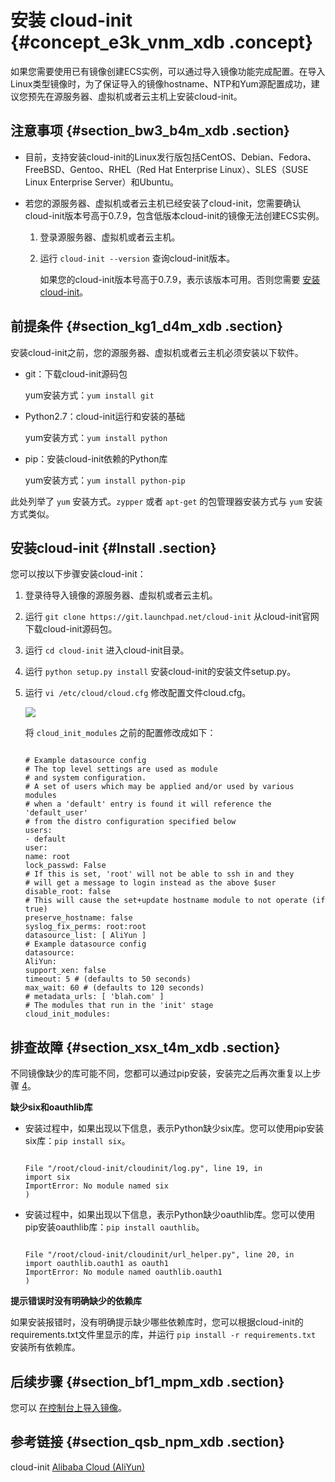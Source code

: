 # 安装 cloud-init {#concept_e3k_vnm_xdb .concept}

如果您需要使用已有镜像创建ECS实例，可以通过导入镜像功能完成配置。在导入Linux类型镜像时，为了保证导入的镜像hostname、NTP和Yum源配置成功，建议您预先在源服务器、虚拟机或者云主机上安装cloud-init。

## 注意事项 {#section_bw3_b4m_xdb .section}

-   目前，支持安装cloud-init的Linux发行版包括CentOS、Debian、Fedora、FreeBSD、Gentoo、RHEL（Red Hat Enterprise Linux）、SLES（SUSE Linux Enterprise Server）和Ubuntu。

-   若您的源服务器、虚拟机或者云主机已经安装了cloud-init，您需要确认cloud-init版本号高于0.7.9，包含低版本cloud-init的镜像无法创建ECS实例。

    1.  登录源服务器、虚拟机或者云主机。
    2.  运行 `cloud-init --version` 查询cloud-init版本。

        如果您的cloud-init版本号高于0.7.9，表示该版本可用。否则您需要 [安装cloud-init](#Install)。


## 前提条件 {#section_kg1_d4m_xdb .section}

安装cloud-init之前，您的源服务器、虚拟机或者云主机必须安装以下软件。

-   git：下载cloud-init源码包

    yum安装方式：`yum install git`

-   Python2.7：cloud-init运行和安装的基础

    yum安装方式：`yum install python`

-   pip：安装cloud-init依赖的Python库

    yum安装方式：`yum install python-pip`


此处列举了 `yum` 安装方式。`zypper` 或者 `apt-get` 的包管理器安装方式与 `yum` 安装方式类似。

## 安装cloud-init {#Install .section}

您可以按以下步骤安装cloud-init：

1.  登录待导入镜像的源服务器、虚拟机或者云主机。
2.  运行 `git clone https://git.launchpad.net/cloud-init` 从cloud-init官网下载cloud-init源码包。
3.  运行 `cd cloud-init` 进入cloud-init目录。
4.  运行 `python setup.py install` 安装cloud-init的安装文件setup.py。
5.  运行 `vi /etc/cloud/cloud.cfg` 修改配置文件cloud.cfg。

    ![](http://static-aliyun-doc.oss-cn-hangzhou.aliyuncs.com/assets/img/9704/4621_zh-CN.png)

    将 `cloud_init_modules` 之前的配置修改成如下：

    ```
    
    # Example datasource config
    # The top level settings are used as module
    # and system configuration.
    # A set of users which may be applied and/or used by various modules
    # when a 'default' entry is found it will reference the 'default_user'
    # from the distro configuration specified below
    users:
    - default
    user:
    name: root
    lock_passwd: False
    # If this is set, 'root' will not be able to ssh in and they 
    # will get a message to login instead as the above $user
    disable_root: false
    # This will cause the set+update hostname module to not operate (if true)
    preserve_hostname: false
    syslog_fix_perms: root:root
    datasource_list: [ AliYun ]
    # Example datasource config
    datasource:
    AliYun:
    support_xen: false
    timeout: 5 # (defaults to 50 seconds)
    max_wait: 60 # (defaults to 120 seconds)
    # metadata_urls: [ 'blah.com' ]
    # The modules that run in the 'init' stage
    cloud_init_modules:
    ```


## 排查故障 {#section_xsx_t4m_xdb .section}

不同镜像缺少的库可能不同，您都可以通过pip安装，安装完之后再次重复以上步骤 [4](#setup.py)。

**缺少six和oauthlib库**

-   安装过程中，如果出现以下信息，表示Python缺少six库。您可以使用pip安装six库：`pip install six`。

    ```
    
    File "/root/cloud-init/cloudinit/log.py", line 19, in 
    import six
    ImportError: No module named six
    )
    ```

-   安装过程中，如果出现以下信息，表示Python缺少oauthlib库。您可以使用pip安装oauthlib库：`pip install oauthlib`。

    ```
    
    File "/root/cloud-init/cloudinit/url_helper.py", line 20, in 
    import oauthlib.oauth1 as oauth1
    ImportError: No module named oauthlib.oauth1
    )
    ```


**提示错误时没有明确缺少的依赖库**

如果安装报错时，没有明确提示缺少哪些依赖库时，您可以根据cloud-init的requirements.txt文件里显示的库，并运行 `pip install -r requirements.txt` 安装所有依赖库。

## 后续步骤 {#section_bf1_mpm_xdb .section}

您可以 [在控制台上导入镜像](intl.zh-CN/用户指南/镜像/导入镜像/在控制台上导入镜像.md#)。

## 参考链接 {#section_qsb_npm_xdb .section}

cloud-init [Alibaba Cloud \(AliYun\)](http://cloudinit.readthedocs.io/en/latest/topics/datasources/aliyun.html)

